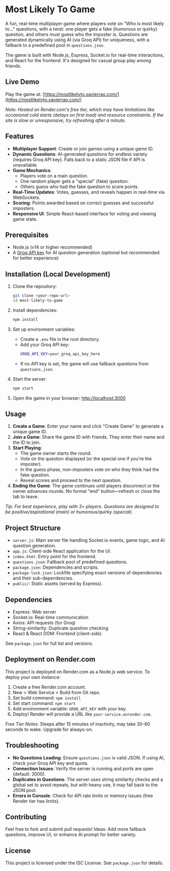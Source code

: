 # Most Likely To Game

A fun, real-time multiplayer game where players vote on "Who is most likely to..." questions, with a twist: one player gets a fake (humorous or quirky) question, and others must guess who the imposter is. Questions are generated dynamically using AI (via Groq API) for uniqueness, with a fallback to a predefined pool in `questions.json`.

The game is built with Node.js, Express, Socket.io for real-time interactions, and React for the frontend. It's designed for casual group play among friends.

## Live Demo

Play the game at: [https://mostlikelyto.xavierrao.com/](https://mostlikelyto.xavierrao.com/)

*Note: Hosted on Render.com's free tier, which may have limitations like occasional cold starts (delays on first load) and resource constraints. If the site is slow or unresponsive, try refreshing after a minute.*

## Features

- **Multiplayer Support**: Create or join games using a unique game ID.
- **Dynamic Questions**: AI-generated questions for endless variety (requires Groq API key). Falls back to a static JSON file if API is unavailable.
- **Game Mechanics**:
  - Players vote on a main question.
  - One random player gets a "special" (fake) question.
  - Others guess who had the fake question to score points.
- **Real-Time Updates**: Votes, guesses, and reveals happen in real-time via WebSockets.
- **Scoring**: Points awarded based on correct guesses and successful imposters.
- **Responsive UI**: Simple React-based interface for voting and viewing game state.

## Prerequisites

- Node.js (v14 or higher recommended)
- A [Groq API key](https://console.groq.com/keys) for AI question generation (optional but recommended for better experience)

## Installation (Local Development)

1. Clone the repository:
   ```bash
   git clone <your-repo-url>
   cd most-likely-to-game
   ```

2. Install dependencies:
   ```bash
   npm install
   ```

3. Set up environment variables:
   - Create a `.env` file in the root directory.
   - Add your Groq API key:
     ```bash
     GROQ_API_KEY=your_groq_api_key_here
     ```
   - If no API key is set, the game will use fallback questions from `questions.json`.

4. Start the server:
   ```bash
   npm start
   ```

5. Open the game in your browser: [http://localhost:3000](http://localhost:3000)

## Usage

1. **Create a Game**: Enter your name and click "Create Game" to generate a unique game ID.
2. **Join a Game**: Share the game ID with friends. They enter their name and the ID to join.
3. **Start Playing**:
   - The game owner starts the round.
   - Vote on the question displayed (or the special one if you're the imposter).
   - In the guess phase, non-imposters vote on who they think had the fake question.
   - Reveal scores and proceed to the next question.
4. **Ending the Game**: The game continues until players disconnect or the owner advances rounds. No formal "end" button—refresh or close the tab to leave.

*Tip: For best experience, play with 3+ players. Questions are designed to be positive/aspirational (main) or humorous/quirky (special).*

## Project Structure

- `server.js`: Main server file handling Socket.io events, game logic, and AI question generation.
- `app.js`: Client-side React application for the UI.
- `index.html`: Entry point for the frontend.
- `questions.json`: Fallback pool of predefined questions.
- `package.json`: Dependencies and scripts.
- `package-lock.json`: Lockfile specifying exact versions of dependencies and their sub-dependencies.
- `public/`: Static assets (served by Express).

## Dependencies

- Express: Web server
- Socket.io: Real-time communication
- Axios: API requests (for Groq)
- String-similarity: Duplicate question checking
- React & React DOM: Frontend (client-side)

See `package.json` for full list and versions.

## Deployment on Render.com

This project is deployed on Render.com as a Node.js web service. To deploy your own instance:

1. Create a free Render.com account.
2. New > Web Service > Build from Git repo.
3. Set build command: `npm install`
4. Set start command: `npm start`
5. Add environment variable: `GROQ_API_KEY` with your key.
6. Deploy! Render will provide a URL like `your-service.onrender.com`.

*Free Tier Notes*: Sleeps after 15 minutes of inactivity, may take 30-60 seconds to wake. Upgrade for always-on.

## Troubleshooting

- **No Questions Loading**: Ensure `questions.json` is valid JSON. If using AI, check your Groq API key and quota.
- **Connection Issues**: Verify the server is running and ports are open (default: 3000).
- **Duplicates in Questions**: The server uses string similarity checks and a global set to avoid repeats, but with heavy use, it may fall back to the JSON pool.
- **Errors in Console**: Check for API rate limits or memory issues (free Render tier has limits).

## Contributing

Feel free to fork and submit pull requests! Ideas: Add more fallback questions, improve UI, or enhance AI prompt for better variety.

## License

This project is licensed under the ISC License. See `package.json` for details.
